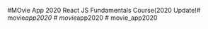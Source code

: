 #MOvie App 2020
React JS Fundamentals Course(2020 Update!#   m o v i e _ a p p 2 0 2 0  
 #   m o v i e _ a p p 2 0 2 0  
 #   m o v i e _ a p p 2 0 2 0  
 